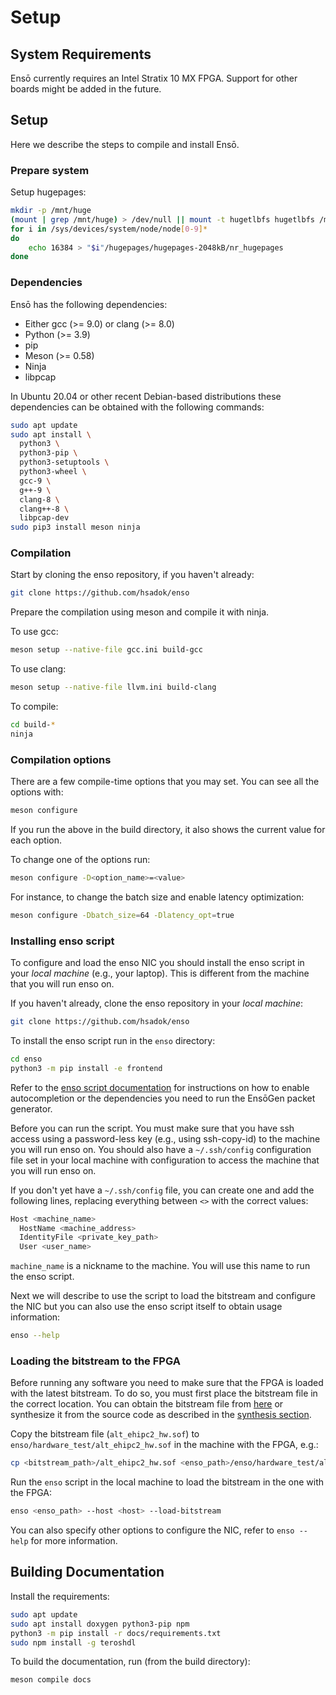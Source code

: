 # Setup


<!-- ## Requirements

### Hardware

### Software

## Installation

## Building

## Configuring

## Running -->

## System Requirements

Ensō currently requires an Intel Stratix 10 MX FPGA. Support for other boards might be added in the future.

## Setup

Here we describe the steps to compile and install Ensō.

### Prepare system

Setup hugepages:

```bash
mkdir -p /mnt/huge
(mount | grep /mnt/huge) > /dev/null || mount -t hugetlbfs hugetlbfs /mnt/huge
for i in /sys/devices/system/node/node[0-9]*
do
	echo 16384 > "$i"/hugepages/hugepages-2048kB/nr_hugepages
done
```

<!-- TODO(sadok): Make hugepage allocation permanent. -->

<!-- TODO(sadok): Describe how to setup quartus project. -->

### Dependencies

Ensō has the following dependencies:
* Either gcc (>= 9.0) or clang (>= 8.0)
* Python (>= 3.9)
* pip
* Meson (>= 0.58)
* Ninja
* libpcap

In Ubuntu 20.04 or other recent Debian-based distributions these dependencies can be obtained with the following commands:
```bash
sudo apt update
sudo apt install \
  python3 \
  python3-pip \
  python3-setuptools \
  python3-wheel \
  gcc-9 \
  g++-9 \
  clang-8 \
  clang++-8 \
  libpcap-dev
sudo pip3 install meson ninja
```

### Compilation

Start by cloning the enso repository, if you haven't already:
```bash
git clone https://github.com/hsadok/enso
```

Prepare the compilation using meson and compile it with ninja.

To use gcc:
```bash
meson setup --native-file gcc.ini build-gcc
```

To use clang:
```bash
meson setup --native-file llvm.ini build-clang
```

To compile:
```bash
cd build-*
ninja
```

### Compilation options

There are a few compile-time options that you may set. You can see all the options with:
```bash
meson configure
```

If you run the above in the build directory, it also shows the current value for each option.

To change one of the options run:
```bash
meson configure -D<option_name>=<value>
```

For instance, to change the batch size and enable latency optimization:
```bash
meson configure -Dbatch_size=64 -Dlatency_opt=true
```

<!--- TODO(sadok): Describe how to synthesize hardware. -->

### Installing enso script

To configure and load the enso NIC you should install the enso script in your *local machine* (e.g., your laptop). This is different from the machine that you will run enso on.

If you haven't already, clone the enso repository in your *local machine*:
```bash
git clone https://github.com/hsadok/enso
```

To install the enso script run in the `enso` directory:
```bash
cd enso
python3 -m pip install -e frontend
```

Refer to the [enso script documentation](frontend/README.md) for instructions on how to enable autocompletion or the dependencies you need to run the EnsōGen packet generator.

Before you can run the script. You must make sure that you have ssh access using a password-less key (e.g., using ssh-copy-id) to the machine you will run enso on. You should also have a `~/.ssh/config` configuration file set in your local machine with configuration to access the machine that you will run enso on.

If you don't yet have a `~/.ssh/config` file, you can create one and add the following lines, replacing everything between `<>` with the correct values:
```bash
Host <machine_name>
  HostName <machine_address>
  IdentityFile <private_key_path>
  User <user_name>
```

`machine_name` is a nickname to the machine. You will use this name to run the enso script.

Next we will describe to use the script to load the bitstream and configure the NIC but you can also use the enso script itself to obtain usage information:
```bash
enso --help
```

### Loading the bitstream to the FPGA

Before running any software you need to make sure that the FPGA is loaded with the latest bitstream. To do so, you must first place the bitstream file in the correct location. You can obtain the bitstream file from [here](https://drive.google.com/drive/folders/1J2YYTNXotdOOeKWvoj_5-heE5qE2dQAC?usp=sharing) or synthesize it from the source code as described in the [synthesis section](#synthesis).

Copy the bitstream file (`alt_ehipc2_hw.sof`) to `enso/hardware_test/alt_ehipc2_hw.sof` in the machine with the FPGA, e.g.:
```bash
cp <bitstream_path>/alt_ehipc2_hw.sof <enso_path>/enso/hardware_test/alt_ehipc2_hw.sof
```

Run the `enso` script in the local machine to load the bitstream in the one with the FPGA:
```bash
enso <enso_path> --host <host> --load-bitstream
```

You can also specify other options to configure the NIC, refer to `enso --help` for more information.

<!---
## Development Environment

### Software

### Hardware

* Simulation
* Synthesis

-->

## Building Documentation

Install the requirements:
```bash
sudo apt update
sudo apt install doxygen python3-pip npm
python3 -m pip install -r docs/requirements.txt
sudo npm install -g teroshdl
```

To build the documentation, run (from the build directory):
```bash
meson compile docs
```

